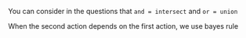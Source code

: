 You can consider in the questions that `and = intersect` and `or = union` 

When the second action depends on the first action, we use bayes rule